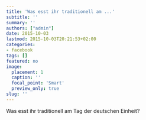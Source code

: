 ```yaml
---
title: 'Was esst ihr traditionell am ...'
subtitle: ''
summary: ''
authors: ["admin"]
date: 2015-10-03
lastmod: 2015-10-03T20:21:53+02:00
categories:
- facebook
tags: []
featured: no
image:
  placement: 1
  caption: ''
  focal_point: 'Smart'
  preview_only: true
slug: ''
---
```

Was esst ihr traditionell am Tag der deutschen Einheit?

